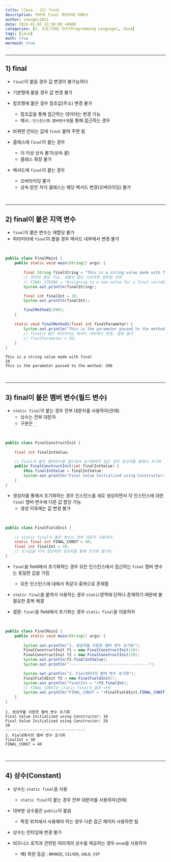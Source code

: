 ```yaml
---
title: (Java - 13) final
description: 자바의 final 제어자에 대해서
author: seungki1011
date: 2024-01-05 12:30:00 +0900
categories: [2. 프로그래밍 언어(Programming Language), Java]
tags: [java]
math: true
mermaid: true
---
```


---

## 1) final

* ```final```이 붙을 경우 값 변경이 불가능하다



* 기본형에 붙을 경우 값 변경 불가



* 참조형에 붙은 경우 참조값(주소) 변경 불가
  * 참조값을 통해 접근하는 데이터는 변경 가능
  * 예시 : ```인스턴스명.멤버변수명```을 통해 접근하는 경우



* 바뀌면 안되는 값에 ```final``` 붙여 주면 됨
* 클래스에 ```final```이 붙는 경우
  * 더 이상 상속 불가(상속 끝)
  * 클래스 확장 불가



* 메서드에 ```final```이 붙는 경우
  * 오버라이딩 불가
  * 상속 받은 자식 클래스는 해당 메서드 변경(오버라이딩) 불가

<br>

---

## 2) final이 붙은 지역 변수

* ```final```이 붙은 변수는 재할당 불가
* 파라미터에 ```final```이 붙을 경우 메서드 내부에서 변경 불가

<br>

```java
public class FinalMain1 {
    public static void main(String[] args) {
      
        final String finalString = "This is a string value made with final";
        // 한번만 할당 가능, 새롭게 할당 시도하면 컴파일 오류
        // FINAL_STRING = "Assigning to a new value for a final variable is impossible";
        System.out.println(finalString);

        final int finalInt = 20;
        System.out.println(finalInt);

        finalMethod1(500);
    }
  
    static void finalMethod1(final int finalParameter) {
        System.out.println("This is the parameter passed to the method: "+finalParameter);
        // final이 붙은 파라미터는 메서드 내부에서 변경, 할당 불가
        // finalParameter = 30;
    }
}
```

```
This is a string value made with final
20
This is the parameter passed to the method: 500
```

<br>

---

## 3) final이 붙은 멤버 변수(필드 변수)

* ```static final```이 붙는 경우 전부 대문자를 사용하자(관례)
  * 상수는 전부 대문자
  * 구분은 ```_```

<br>

```java
public class FinalConstructInit {
  
    final int finalIntValue;

    // final이 붙은 멤버변수를 필드에서 초기화하지 않은 경우 생성자를 통해서 초기화
    public FinalConstructInit(int finalIntValue) {
        this.finalIntValue = finalIntValue;
        System.out.println("Final Value Initialized using Constructor: "+this.finalIntValue);
    }
}
```

* 생성자를 통해서 초기화하는 경우 인스턴스를 새로 생성하면서 각 인스턴스에 대한 ```final``` 멤버 변수에 다른 값 할당 가능
  * 생성 이후에는 값 변경 불가

<br>

```java
public class FinalFieldInit {
  
    // static final이 붙은 변수는 전부 대문자 사용하자
    static final int FINAL_CONST = 40;
    final int finalInt = 30;
    // 초기값을 이미 할당하면 생성자를 통해 초기화 불가능
}
```

* ```final```을 field에서 초기화하는 경우 모든 인스턴스에서 접근하는 ```final``` 멤버 변수는 동일한 값을 가짐
  * 모든 인스턴스에 대해서 똑같이 중복으로 존재함



* ```static final```을 붙여서 사용하는 경우 ```static```영역에 단하나 존재하기 때문에 불필요한 중복 해결
* 결론: ```final```을 field에서 초기화는 경우 ```static final```을 이용하자

<br>

```java
public class FinalMain2 {
    public static void main(String[] args) {
      
        System.out.println("1. 생성자를 이용한 멤버 변수 초기화");
        FinalConstructInit f1 = new FinalConstructInit(10);
        FinalConstructInit f2 = new FinalConstructInit(20);
        System.out.println(f2.finalIntValue);
        System.out.println("-----------------------------------");

        System.out.println("2. Field에서의 멤버 변수 초기화");
        FinalFieldInit f3 = new FinalFieldInit();
        System.out.println("finalInt = "+f3.finalInt);
        // FINAL_CONST는 static final이 붙은 녀석
        System.out.println("FINAL_CONST = "+FinalFieldInit.FINAL_CONST);
    }
}
```

```
1. 생성자를 이용한 멤버 변수 초기화
Final Value Initialized using Constructor: 10
Final Value Initialized using Constructor: 20
20
-----------------------------------
2. Field에서의 멤버 변수 초기화
finalInt = 30
FINAL_CONST = 40
```

<br>

---

## 4) 상수(Constant)

* 상수는 ```static final```을 사용
  * ```static final```이 붙는 경우 전부 대문자를 사용하자(관례)



* 대부분 상수들은 ```public```이 붙음
  * 특정 위치에서 사용해야 하는 경우 다른 접근 제어자 사용하면 됨



* 상수는 런타임에 변경 불가



* 비즈니스 로직과 관련된 여러개의 상수를 제공하는 경우 `enum`을 사용하자
  * 예) 회원 등급 : `BRONZE`, `SILVER`, `GOLD`, `VIP`